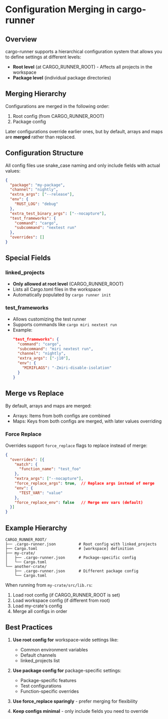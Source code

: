 # Configuration Merging in cargo-runner

## Overview

cargo-runner supports a hierarchical configuration system that allows you to define settings at different levels:
- **Root level** (at CARGO_RUNNER_ROOT) - Affects all projects in the workspace
- **Package level** (individual package directories)

## Merging Hierarchy

Configurations are merged in the following order:
1. Root config (from CARGO_RUNNER_ROOT)
2. Package config

Later configurations override earlier ones, but by default, arrays and maps are **merged** rather than replaced.

## Configuration Structure

All config files use snake_case naming and only include fields with actual values:

```json
{
  "package": "my-package",
  "channel": "nightly",
  "extra_args": ["--release"],
  "env": {
    "RUST_LOG": "debug"
  },
  "extra_test_binary_args": ["--nocapture"],
  "test_frameworks": {
    "command": "cargo",
    "subcommand": "nextest run"
  },
  "overrides": []
}
```

## Special Fields

### linked_projects
- **Only allowed at root level** (CARGO_RUNNER_ROOT)
- Lists all Cargo.toml files in the workspace
- Automatically populated by `cargo runner init`

### test_frameworks
- Allows customizing the test runner
- Supports commands like `cargo miri nextest run`
- Example:
  ```json
  "test_frameworks": {
    "command": "cargo",
    "subcommand": "miri nextest run",
    "channel": "nightly",
    "extra_args": ["-j10"],
    "env": {
      "MIRIFLAGS": "-Zmiri-disable-isolation"
    }
  }
  ```

## Merge vs Replace

By default, arrays and maps are merged:
- Arrays: Items from both configs are combined
- Maps: Keys from both configs are merged, with later values overriding

### Force Replace

Overrides support `force_replace` flags to replace instead of merge:

```json
{
  "overrides": [{
    "match": {
      "function_name": "test_foo"
    },
    "extra_args": ["--nocapture"],
    "force_replace_args": true,  // Replace args instead of merge
    "env": {
      "TEST_VAR": "value"
    },
    "force_replace_env": false   // Merge env vars (default)
  }]
}
```

## Example Hierarchy

```
CARGO_RUNNER_ROOT/
├── .cargo-runner.json          # Root config with linked_projects
├── Cargo.toml                  # [workspace] definition
├── my-crate/
│   ├── .cargo-runner.json      # Package-specific config
│   └── Cargo.toml
└── another-crate/
    ├── .cargo-runner.json      # Different package config
    └── Cargo.toml
```

When running from `my-crate/src/lib.rs`:
1. Load root config (if CARGO_RUNNER_ROOT is set)
2. Load workspace config (if different from root)
3. Load my-crate's config
4. Merge all configs in order

## Best Practices

1. **Use root config for** workspace-wide settings like:
   - Common environment variables
   - Default channels
   - linked_projects list

2. **Use package config for** package-specific settings:
   - Package-specific features
   - Test configurations
   - Function-specific overrides

3. **Use force_replace sparingly** - prefer merging for flexibility

4. **Keep configs minimal** - only include fields you need to override